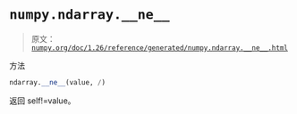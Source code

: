 # `numpy.ndarray.__ne__`

> 原文：[`numpy.org/doc/1.26/reference/generated/numpy.ndarray.__ne__.html`](https://numpy.org/doc/1.26/reference/generated/numpy.ndarray.__ne__.html)

方法

```py
ndarray.__ne__(value, /)
```

返回 self!=value。
